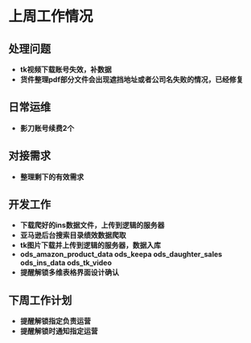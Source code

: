 # 上周工作情况
## **处理问题**
- **tk视频下载账号失效，补数据**
- **货件整理pdf部分文件会出现遮挡地址或者公司名失败的情况，已经修复**

## **日常运维**
- **影刀账号续费2个**

## **对接需求**
- **整理剩下的有效需求**

## **开发工作**
- **下载爬好的ins数据文件，上传到逻辑的服务器**
- **亚马逊后台搜索目录绩效数据爬取**
- **tk图片下载并上传到逻辑的服务器，数据入库**
- **ods_amazon_product_data   ods_keepa   ods_daughter_sales  ods_ins_data  ods_tk_video**
- **提醒解锁多维表格界面设计确认**

## **下周工作计划**

- **提醒解锁指定负责运营**
- **提醒解锁时通知指定运营**
  

